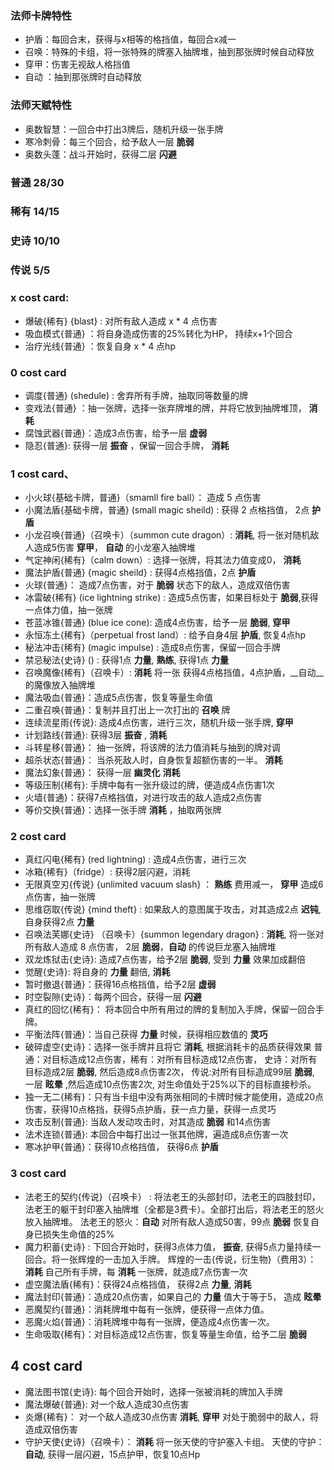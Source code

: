 ### 法师卡牌特性
- 护盾：每回合末，获得与x相等的格挡值，每回合x减一
- 召唤：特殊的卡组，将一张特殊的牌塞入抽牌堆，抽到那张牌时候自动释放
- 穿甲：伤害无视敌人格挡值
- 自动 ：抽到那张牌时自动释放
### 法师天赋特性
- 奥数智慧：一回合中打出3牌后，随机升级一张手牌
- 寒冷刺骨：每三个回合，给予敌人一层 __脆弱__ 
- 奥数头蓬：战斗开始时，获得二层 __闪避__


### 普通 28/30
### 稀有 14/15
### 史诗 10/10
### 传说 5/5

### x cost card:
- 爆破{稀有} {blast} : 对所有敌人造成 x * 4 点伤害
- 吸血模式{普通} ：将自身造成伤害的25%转化为HP， 持续x+1个回合
- 治疗光线{普通} ：恢复自身 x * 4 点hp

### 0 cost card
- 调度{普通} (shedule) : 舍弃所有手牌，抽取同等数量的牌 
- 变戏法{普通} ：抽一张牌，选择一张弃牌堆的牌，并将它放到抽牌堆顶， __消耗__
- 腐蚀武器{普通}：造成3点伤害，给予一层 __虚弱__
- 隐忍{普通}: 获得一层 __振奋__ ，保留一回合手牌， __消耗__

### 1 cost card、
- 小火球{基础卡牌，普通}（smamll fire ball）： 造成 5 点伤害
- 小魔法盾{基础卡牌，普通} (small magic sheild) : 获得 2 点格挡值， 2点 __护盾__
- 小龙召唤{普通}（召唤卡）（summon cute dragon）: __消耗__,  将一张对随机敌人造成5伤害 __穿甲__， __自动__ 的小龙塞入抽牌堆
- 气定神闲{稀有}（calm down）: 选择一张牌，将其法力值变成0， __消耗__
- 魔法护盾{普通} {magic sheild} : 获得4点格挡值，2点 __护盾__
- 火球{普通}： 造成7点伤害，对于 __脆弱__ 状态下的敌人，造成双倍伤害
- 冰雷破{稀有} (ice lightning strike) : 造成5点伤害，如果目标处于 __脆弱__,获得一点体力值，抽一张牌
- 苍蓝冰锥{普通} (blue ice cone): 造成4点伤害，给予一层 __脆弱__, __穿甲__
- 永恒冻土{稀有}（perpetual frost land）: 给予自身4层 __护盾__, 恢复4点hp
- 秘法冲击{稀有} (magic impulse) : 造成8点伤害，保留一回合手牌
- 禁忌秘法{史诗} () : 获得1点 __力量__,  __熟练__, 获得1点 __力量__
- 召唤魔像{稀有}（召唤卡）: __消耗__ 将一张 获得4点格挡值，4点护盾，__自动__的魔像放入抽牌堆  
- 魔法吸血{普通}：造成5点伤害，恢复等量生命值
- 二重召唤{普通}：复制并且打出上一次打出的 __召唤__ 牌
- 连续流星雨{传说}: 造成4点伤害，进行三次，随机升级一张手牌, __穿甲__ 
- 计划路线{普通}: 获得3层 __振奋__ , __消耗__
- 斗转星移{普通}： 抽一张牌，将该牌的法力值消耗与抽到的牌对调
- 超杀状态{普通}： 当杀死敌人时，自身恢复超额伤害的一半。 __消耗__
- 魔法幻象{普通}： 获得一层 __幽灵化__ __消耗__
- 等级压制{稀有}: 手牌中每有一张升级过的牌，便造成4点伤害1次
- 火墙{普通}：获得7点格挡值，对进行攻击的敌人造成2点伤害
- 等价交换{普通}：选择一张手牌 __消耗__ ，抽取两张牌

### 2 cost card
- 真红闪电{稀有} (red lightning) : 造成4点伤害，进行三次
- 冰箱{稀有}（fridge）: 获得2层闪避，消耗
- 无限真空刃{传说} {unlimited vacuum slash} ： __熟练__ 费用减一， __穿甲__ 造成6点伤害，抽一张牌
- 思维窃取{传说} {mind theft} : 如果敌人的意图属于攻击，对其造成2点 __迟钝__, 自身获得2点 __力量__
- 召唤法芙娜{史诗} （召唤卡）{summon legendary dragon} : __消耗__, 将一张对所有敌人造成 8 点伤害， 2层 __脆弱__，__自动__ 的传说巨龙塞入抽牌堆
- 双龙炼狱击{史诗}: 造成7点伤害，给予2层 __脆弱__, 受到 __力量__ 效果加成翻倍
- 觉醒{史诗}: 将自身的 __力量__ 翻倍, __消耗__ 
- 暂时撤退{普通}：获得16点格挡值，给予2层 __虚弱__ 
- 时空裂隙{史诗}：每两个回合，获得一层 __闪避__
- 真红的回忆{稀有}： 将本回合中所有用过的牌的复制加入手牌，保留一回合手牌。
- 平衡法阵{普通}：当自己获得 __力量__ 时候，获得相应数值的 __灵巧__
- 破碎虚空{史诗}：选择一张手牌并且将它 __消耗__, 根据消耗卡的品质获得效果 普通：对目标造成12点伤害，稀有：对所有目标造成12点伤害， 史诗：对所有目标造成2层 __脆弱__, 然后造成8点伤害2次， 传说:对所有目标造成99层 __脆弱__, 一层 __眩晕__  ,然后造成10点伤害2次, 对生命值处于25%以下的目标直接秒杀。
- 独一无二{稀有}：只有当卡组中没有两张相同的卡牌时候才能使用，造成20点伤害，获得10点格挡，获得5点护盾，获一点力量，获得一点灵巧
- 攻击反制{普通}: 当敌人发动攻击时，对其造成 __脆弱__ 和14点伤害
- 法术连锁{普通}: 本回合中每打出过一张其他牌，遍造成8点伤害一次 
- 寒冰护甲{普通}：获得10点格挡值， 获得6点 __护盾__

### 3 cost card
- 法老王的契约{传说}（召唤卡） : 将法老王的头部封印，法老王的四肢封印，法老王的躯干封印塞入抽牌堆（全都是3费卡）。全部打出后，将法老王的怒火放入抽牌堆。
法老王的怒火：__自动__ 对所有敌人造成50害，99点 __脆弱__ 恢复自身已损失生命值的25%
- 魔力积蓄{史诗} : 下回合开始时，获得3点体力值， __振奋__, 获得5点力量持续一回合。将一张辉煌的一击加入手牌。
辉煌的一击{传说，衍生物}（费用3）： __消耗__ 自己所有手牌，每 __消耗__ 一张牌，就造成7点伤害一次
- 虚空魔法盾{稀有}：获得24点格挡值， 获得2点 __力量__, __消耗__
- 魔法封印{普通}：造成20点伤害，如果自己的 __力量__ 值大于等于5， 造成 __眩晕__
- 恶魔契约{普通}：消耗牌堆中每有一张牌，便获得一点体力值。
- 恶魔火焰{普通}：消耗牌堆中每有一张牌，便造成4点伤害一次。
- 生命吸取{稀有}：对目标造成12点伤害，恢复等量生命值，给予二层 __脆弱__

## 4 cost card
- 魔法图书馆{史诗}: 每个回合开始时，选择一张被消耗的牌加入手牌
- 魔法爆破{普通}: 对一个敌人造成30点伤害
- 炎爆{稀有}： 对一个敌人造成30点伤害 __消耗__, __穿甲__ 对处于脆弱中的敌人，将造成双倍伤害
- 守护天使{史诗}（召唤卡）： __消耗__ 将一张天使的守护塞入卡组。 天使的守护： __自动__, 获得一层闪避，15点护甲，恢复10点Hp

